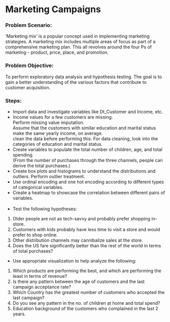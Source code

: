 # Marketing Campaigns

### Problem Scenario:
‘Marketing mix’ is a popular concept used in implementing marketing strategies. A marketing mix includes multiple areas of focus as part of a comprehensive marketing plan. This all revolves around the four Ps of marketing - product, price, place, and promotion.

### Problem Objective:
To perform exploratory data analysis and hypothesis testing.
The goal is to gain a better understanding of the various factors that contribute to customer acquisition.

### Steps:
- Import data and investigate variables like Dt_Customer and Income, etc.
- Income values for a few customers are missing.<br>
Perform missing value imputation.<br>
Assume that the customers with similar education and marital status make the same yearly income, on average.<br>
clean the data before performing this. For data cleaning, look into the categories of education and marital status. <br>
- Create variables to populate the total number of children, age, and total spending.<br>
(From the number of purchases through the three channels, people can derive the total purchases.)
- Create box plots and histograms to understand the distributions and outliers. Perform outlier treatment.
- Use ordinal encoding and one hot encoding according to different types of categorical variables.
- Create a heatmap to showcase the correlation between different pairs of variables.<br><br>
- Test the following hypotheses:

1. Older people are not as tech-savvy and probably prefer shopping in-store.
2. Customers with kids probably have less time to visit a store and would prefer to shop online.
3. Other distribution channels may cannibalize sales at the store.
4. Does the US fare significantly better than the rest of the world in terms of total purchases?<br>


- Use appropriate visualization to help analyze the following:

1. Which products are performing the best, and which are performing the least in terms of revenue?
2. Is there any pattern between the age of customers and the last campaign acceptance rate?
3. Which Country has the greatest number of customers who accepted the last campaign?
4. Do you see any pattern in the no. of children at home and total spend?
5. Education background of the customers who complained in the last 2 years.
